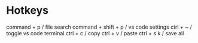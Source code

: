# Hotkeys

command + p / file search
command + shift + p / vs code settings
ctrl + ~ / toggle vs code terminal
ctrl + c / copy
ctrl + v / paste
ctrl + s k / save all
